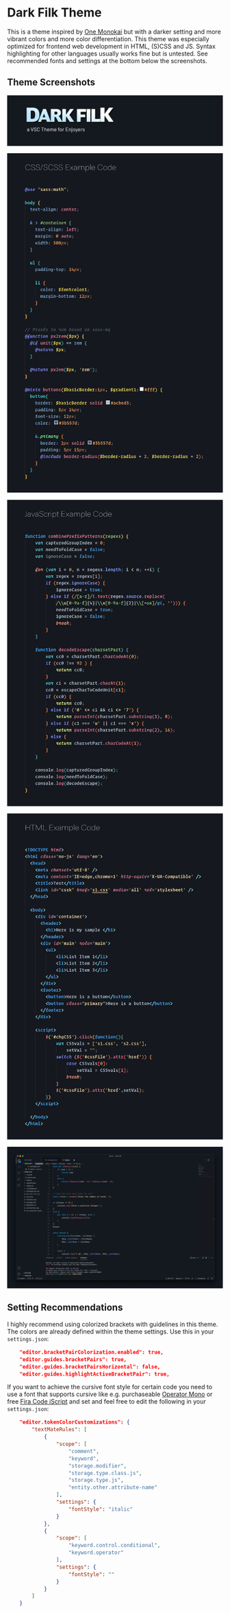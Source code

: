# Dark Filk Theme 

This is a theme inspired by [One Monokai](https://github.com/azemoh/vscode-one-monokai) but with a darker setting and more vibrant colors and more color differentiation. This theme was especially optimized for frontend web development in HTML, (S)CSS and JS. Syntax highlighting for other languages usually works fine but is untested. See recommended fonts and settings at the bottom below the screenshots.

## Theme Screenshots

![Theme Header](https://github.com/FilkCH/dark-filk-theme/blob/master/media/header.png?raw=true)

![SCSS Code Preview](https://github.com/FilkCH/dark-filk-theme/blob/master/media/code_css.png?raw=true)

![JS Code Preview](https://github.com/FilkCH/dark-filk-theme/blob/master/media/code_javascript.png?raw=true)

![HTML Code Preview](https://github.com/FilkCH/dark-filk-theme/blob/master/media/code_html.png?raw=true)

![Interface Screenshot](https://github.com/FilkCH/dark-filk-theme/blob/master/media/interface.png?raw=true)

## Setting Recommendations

I highly recommend using colorized brackets with guidelines in this theme. The colors are already defined within the theme settings. Use this in your `settings.json`:

```json
    "editor.bracketPairColorization.enabled": true,
    "editor.guides.bracketPairs": true,
    "editor.guides.bracketPairsHorizontal": false,
    "editor.guides.highlightActiveBracketPair": true,
```

If you want to achieve the cursive font style for certain code you need to use a font that supports cursive like e.g. purchaseable [Operator Mono](https://www.typography.com/fonts/operator/styles) or free [Fira Code iScript](https://github.com/kencrocken/FiraCodeiScript) and set and feel free to edit the following in your `settings.json`:

```json
    "editor.tokenColorCustomizations": {
        "textMateRules": [
            {
                "scope": [
                    "comment",
                    "keyword",
                    "storage.modifier",
                    "storage.type.class.js",
                    "storage.type.js",
                    "entity.other.attribute-name"
                ],
                "settings": {
                    "fontStyle": "italic"
                }
            },
            {
                "scope": [
                    "keyword.control.conditional",
                    "keyword.operator"
                ],
                "settings": {
                    "fontStyle": ""
                }
            }
        ]
    }
```